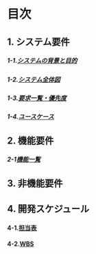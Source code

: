 # 目次
## 1. システム要件
##### 1-1.[システムの背景と目的](要件定義_システム要件.md)

##### 1-2.[システム全体図](システム全体図.md)

##### 1-3.[要求一覧・優先度](要求一覧・優先度.md)

##### 1-4.[ユースケース](ユースケース.md)

## 2. 機能要件
##### 2-1[機能一覧](機能一覧.md)

## 3. 非機能要件


## 4. 開発スケジュール
#### 4-1.[担当表](要求定義_担当表.md)
#### 4-2.[WBS](要求定義_WBS.md)



